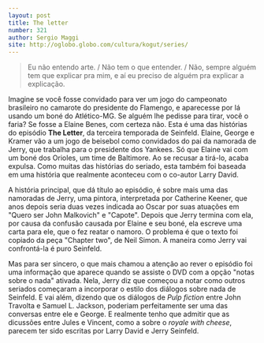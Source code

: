 ```yaml
---
layout: post
title: The letter
number: 321
author: Sergio Maggi
site: http://oglobo.globo.com/cultura/kogut/series/
---
```


> Eu não entendo arte. / Não tem o que entender. / Não, sempre alguém tem que explicar pra mim, e aí eu preciso de alguém pra explicar a explicação.

Imagine se você fosse convidado para ver um jogo do campeonato brasileiro no camarote do presidente do Flamengo, e aparecesse por lá usando um boné do Atlético-MG. Se alguém lhe pedisse para tirar, você o faria? Se fosse a Elaine Benes, com certeza não. Esta é uma das histórias do episódio **The Letter**, da terceira temporada de Seinfeld. Elaine, George e Kramer vão a um jogo de beisebol como convidados do pai da namorada de Jerry, que trabalha para o presidente dos Yankees. Só que Elaine vai com um boné dos Orioles, um time de Baltimore. Ao se recusar a tirá-lo, acaba expulsa. Como muitas das histórias do seriado, esta também foi baseada em uma história que realmente aconteceu com o co-autor Larry David.

A história principal, que dá título ao episódio, é sobre mais uma das namoradas de Jerry, uma pintora, interpretada por Catherine Keener, que anos depois seria duas vezes indicada ao Oscar por suas atuações em "Quero ser John Malkovich" e "Capote". Depois que Jerry termina com ela, por causa da confusão causada por Elaine e seu boné, ela escreve uma carta para ele, que o fez reatar o namoro. O problema é que o texto foi copiado da peça  "Chapter two", de Neil Simon. A maneira como Jerry vai confrontá-la é puro Seinfeld.

Mas para ser sincero, o que mais chamou a atenção ao rever o episódio foi uma informação que aparece quando se assiste o DVD com a opção "notas sobre o nada" ativada. Nela, Jerry diz que começou a notar como outros seriados começaram a incorporar o estilo dos diálogos sobre nada de Seinfeld. E vai além, dizendo que os diálogos de *Pulp fiction* entre John Travolta e Samuel L. Jackson, poderiam perfeitamente ser uma das conversas entre ele e George. E realmente tenho que admitir que as dicussões entre Jules e Vincent, como a sobre o *royale with cheese*, parecem ter sido escritas por Larry David e Jerry Seinfeld.